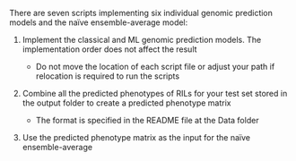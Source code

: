 There are seven scripts implementing six individual genomic prediction models and the naïve ensemble-average model:

1. Implement the classical and ML genomic prediction models. The implementation order does not affect the result
     - Do not move the location of each script file or adjust your path if relocation is required to run the scripts

2. Combine all the predicted phenotypes of RILs for your test set stored in the output folder to create a predicted phenotype matrix
     - The format is specified in the README file at the Data folder

4. Use the predicted phenotype matrix as the input for the naïve ensemble-average
